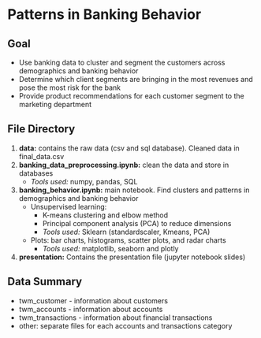 # Patterns in Banking Behavior

## Goal
 - Use banking data to cluster and segment the customers across demographics and banking behavior
 - Determine which client segments are bringing in the most revenues and pose the most risk for the bank
 - Provide product recommendations for each customer segment to the marketing department 


## File Directory
1. **data:** contains the raw data (csv and sql database). Cleaned data in final_data.csv
2. **banking_data_preprocessing.ipynb:** clean the data and store in databases
    - *Tools used:* numpy, pandas, SQL
3. **banking_behavior.ipynb:** main notebook. Find clusters and patterns in demographics and banking behavior
    - Unsupervised learning:
        - K-means clustering and elbow method
        - Principal component analysis (PCA) to reduce dimensions
        - *Tools used:* Sklearn (standardscaler, Kmeans, PCA)
    - Plots: bar charts, histograms, scatter plots, and radar charts
        - *Tools used:* matplotlib, seaborn and plotly
4. **presentation:** Contains the presentation file (jupyter notebook slides)

## Data Summary
- twm_customer - information about customers
- twm_accounts - information about accounts
- twm_transactions - information about financial transactions
- other: separate files for each accounts and transactions category
